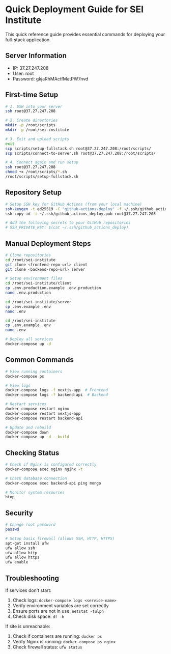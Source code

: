 # Quick Deployment Guide for SEI Institute

This quick reference guide provides essential commands for deploying your full-stack application.

## Server Information

- IP: 37.27.247.208
- User: root
- Password: gkjaRhMActfMatPW7nvd

## First-time Setup

```bash
# 1. SSH into your server
ssh root@37.27.247.208

# 2. Create directories
mkdir -p /root/scripts
mkdir -p /root/sei-institute

# 3. Exit and upload scripts
exit
scp scripts/setup-fullstack.sh root@37.27.247.208:/root/scripts/
scp scripts/connect-to-server.sh root@37.27.247.208:/root/scripts/

# 4. Connect again and run setup
ssh root@37.27.247.208
chmod +x /root/scripts/*.sh
/root/scripts/setup-fullstack.sh
```

## Repository Setup

```bash
# Setup SSH key for GitHub Actions (from your local machine)
ssh-keygen -t ed25519 -C "github-actions-deploy" -f ~/.ssh/github_actions_deploy
ssh-copy-id -i ~/.ssh/github_actions_deploy.pub root@37.27.247.208

# Add the following secrets to your GitHub repositories
# SSH_PRIVATE_KEY: $(cat ~/.ssh/github_actions_deploy)
```

## Manual Deployment Steps

```bash
# Clone repositories
cd /root/sei-institute
git clone <frontend-repo-url> client
git clone <backend-repo-url> server

# Setup environment files
cd /root/sei-institute/client
cp .env.production.example .env.production
nano .env.production

cd /root/sei-institute/server
cp .env.example .env
nano .env

cd /root/sei-institute
cp .env.example .env
nano .env

# Deploy all services
docker-compose up -d
```

## Common Commands

```bash
# View running containers
docker-compose ps

# View logs
docker-compose logs -f nextjs-app  # Frontend
docker-compose logs -f backend-api  # Backend

# Restart services
docker-compose restart nginx
docker-compose restart nextjs-app
docker-compose restart backend-api

# Update and rebuild
docker-compose down
docker-compose up -d --build
```

## Checking Status

```bash
# Check if Nginx is configured correctly
docker-compose exec nginx nginx -t

# Check database connection
docker-compose exec backend-api ping mongo

# Monitor system resources
htop
```

## Security

```bash
# Change root password
passwd

# Setup basic firewall (allows SSH, HTTP, HTTPS)
apt-get install ufw
ufw allow ssh
ufw allow http
ufw allow https
ufw enable
```

## Troubleshooting

If services don't start:

1. Check logs: `docker-compose logs <service-name>`
2. Verify environment variables are set correctly
3. Ensure ports are not in use: `netstat -tulpn`
4. Check disk space: `df -h`

If site is unreachable:

1. Check if containers are running: `docker ps`
2. Verify Nginx is running: `docker-compose ps nginx`
3. Check firewall status: `ufw status`
